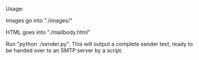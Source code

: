 Usage:

Images go into "./images/"

HTML goes into "./mailbody.html"

Run "python ./sender.py". This will output a complete sender text, ready
to be handed over to an SMTP server by a script.
